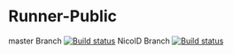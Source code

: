 # Runner-Public

master Branch [![Build status](https://build.appcenter.ms/v0.1/apps/4457fcdb-e296-42a7-97aa-cd1c036d3f98/branches/master/badge)](https://appcenter.ms)
NicolD Branch [![Build status](https://build.appcenter.ms/v0.1/apps/4457fcdb-e296-42a7-97aa-cd1c036d3f98/branches/nicold/badge)](https://appcenter.ms)
